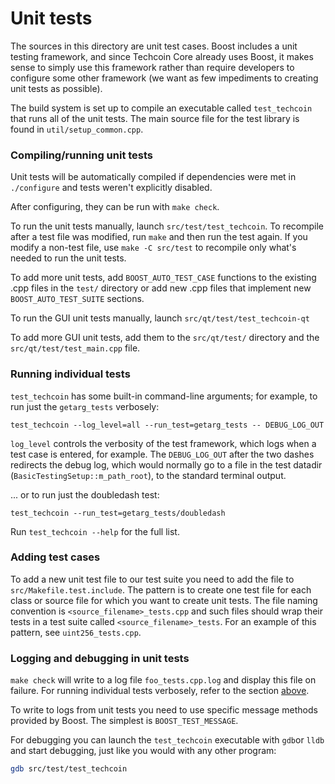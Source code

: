 # Unit tests

The sources in this directory are unit test cases. Boost includes a
unit testing framework, and since Techcoin Core already uses Boost, it makes
sense to simply use this framework rather than require developers to
configure some other framework (we want as few impediments to creating
unit tests as possible).

The build system is set up to compile an executable called `test_techcoin`
that runs all of the unit tests. The main source file for the test library is found in
`util/setup_common.cpp`.

### Compiling/running unit tests

Unit tests will be automatically compiled if dependencies were met in `./configure`
and tests weren't explicitly disabled.

After configuring, they can be run with `make check`.

To run the unit tests manually, launch `src/test/test_techcoin`. To recompile
after a test file was modified, run `make` and then run the test again. If you
modify a non-test file, use `make -C src/test` to recompile only what's needed
to run the unit tests.

To add more unit tests, add `BOOST_AUTO_TEST_CASE` functions to the existing
.cpp files in the `test/` directory or add new .cpp files that
implement new `BOOST_AUTO_TEST_SUITE` sections.

To run the GUI unit tests manually, launch `src/qt/test/test_techcoin-qt`

To add more GUI unit tests, add them to the `src/qt/test/` directory and
the `src/qt/test/test_main.cpp` file.

### Running individual tests

`test_techcoin` has some built-in command-line arguments; for
example, to run just the `getarg_tests` verbosely:

    test_techcoin --log_level=all --run_test=getarg_tests -- DEBUG_LOG_OUT

`log_level` controls the verbosity of the test framework, which logs when a
test case is entered, for example. The `DEBUG_LOG_OUT` after the two dashes
redirects the debug log, which would normally go to a file in the test datadir
(`BasicTestingSetup::m_path_root`), to the standard terminal output.

... or to run just the doubledash test:

    test_techcoin --run_test=getarg_tests/doubledash

Run `test_techcoin --help` for the full list.

### Adding test cases

To add a new unit test file to our test suite you need
to add the file to `src/Makefile.test.include`. The pattern is to create
one test file for each class or source file for which you want to create
unit tests. The file naming convention is `<source_filename>_tests.cpp`
and such files should wrap their tests in a test suite
called `<source_filename>_tests`. For an example of this pattern,
see `uint256_tests.cpp`.

### Logging and debugging in unit tests

`make check` will write to a log file `foo_tests.cpp.log` and display this file
on failure. For running individual tests verbosely, refer to the section
[above](#running-individual-tests).

To write to logs from unit tests you need to use specific message methods
provided by Boost. The simplest is `BOOST_TEST_MESSAGE`.

For debugging you can launch the `test_techcoin` executable with `gdb`or `lldb` and
start debugging, just like you would with any other program:

```bash
gdb src/test/test_techcoin
```
